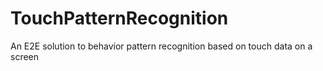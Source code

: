 # TouchPatternRecognition
An E2E solution to behavior pattern recognition based on touch data on a screen
